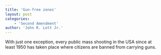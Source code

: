 ```yaml
---
title: 'Gun-free zones'
layout: post
categories:
    - 'Second Amendment'
author: 'John R. Lott Jr.'
---
```


With just one exception, every public mass shooting in the USA since at least 1950 has taken place where citizens are banned from carrying guns.